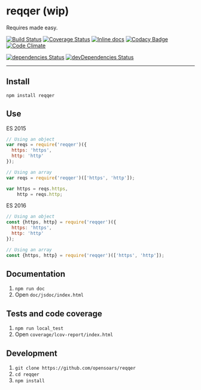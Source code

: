 # reqqer (wip)

Requires made easy.

[![Build Status](https://travis-ci.org/opensoars/reqqer.svg)](https://travis-ci.org/opensoars/reqqer)
[![Coverage Status](https://coveralls.io/repos/opensoars/reqqer/badge.svg?branch=master&service=github&bust=1)](https://coveralls.io/github/opensoars/reqqer?branch=master)
[![Inline docs](http://inch-ci.org/github/opensoars/reqqer.svg?branch=master&bust=1)](http://inch-ci.org/github/opensoars/reqqer)
[![Codacy Badge](https://api.codacy.com/project/badge/f3e64501763645b9aa483bf83a4dd1d5)](https://www.codacy.com/app/sam_1700/reqqer)
[![Code Climate](https://codeclimate.com/github/opensoars/reqqer/badges/gpa.svg)](https://codeclimate.com/github/opensoars/reqqer)

[![dependencies Status](https://david-dm.org/opensoars/reqqer/status.svg)](https://david-dm.org/opensoars/reqqer)
[![devDependencies Status](https://david-dm.org/opensoars/reqqer/dev-status.svg)](https://david-dm.org/opensoars/reqqer?type=dev)

---


## Install

`npm install reqqer`


## Use

ES 2015
```js
// Using an object
var reqs = require('reqqer')({
  https: 'https',
  http: 'http'
});

// Using an array
var reqs = require('reqqer')(['https', 'http']);

var https = reqs.https,
    http = reqs.http;
```

ES 2016
```js
// Using an object
const {https, http} = require('reqqer')({
  https: 'https',
  http: 'http'
});

// Using an array
const {https, http} = require('reqqer')(['https', 'http']);
```


## Documentation

1. `npm run doc`
2. Open `doc/jsdoc/index.html`


## Tests and code coverage

1. `npm run local_test`
2. Open `coverage/lcov-report/index.html`


## Development

1. `git clone https://github.com/opensoars/reqqer`
2. `cd reqqer`
3. `npm install`
